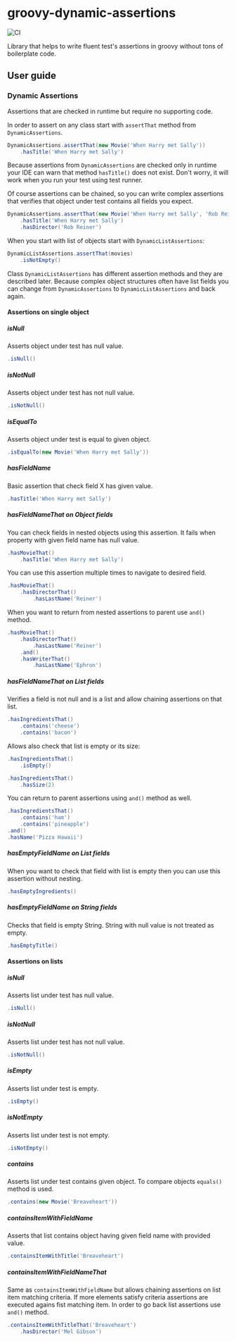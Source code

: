 # groovy-dynamic-assertions

![CI](https://github.com/khalicki/groovy-dynamic-assertions/actions/workflows/ci.yml/badge.svg)

Library that helps to write fluent test's assertions in groovy without tons of boilerplate code.

## User guide

### Dynamic Assertions

Assertions that are checked in runtime but require no supporting code.

In order to assert on any class start with `assertThat` method from `DynamicAssertions`.

```groovy
DynamicAssertions.assertThat(new Movie('When Harry met Sally'))
    .hasTitle('When Harry met Sally')
```

Because assertions from `DynamicAssertions` are checked only in runtime your IDE can warn that method `hasTitle()` does not exist. Don't worry, it will work when you run your test using test runner.

Of course assertions can be chained, so you can write complex assertions that verifies that object under test contains all fields you expect.

```groovy
DynamicAssertions.assertThat(new Movie('When Harry met Sally', 'Rob Reiner'))
    .hasTitle('When Harry met Sally')
    .hasDirector('Rob Reiner')
```

When you start with list of objects start with `DynamicListAssertions`:

```groovy
DynamicListAssertions.assertThat(movies)
    .isNotEmpty()
```

Class `DynamicListAssertions` has different assertion methods and they are described later. Because complex object structures often have list fields you can change from `DynamicAssertions` to `DynamicListAssertions` and back again.

#### Assertions on single object

##### isNull

Asserts object under test has null value.

```groovy
.isNull()
```

##### isNotNull

Asserts object under test has not null value.

```groovy
.isNotNull()
```

##### isEqualTo

Asserts object under test is equal to given object.

```groovy
.isEqualTo(new Movie('When Harry met Sally'))
```

##### hasFieldName

Basic assertion that check field X has given value.

```groovy
.hasTitle('When Harry met Sally')
```

##### hasFieldNameThat on Object fields

You can check fields in nested objects using this assertion. It fails when property with given field name has null value.

```groovy
.hasMovieThat()
    .hasTitle('When Harry met Sally')
```

You can use this assertion multiple times to navigate to desired field.
```groovy
.hasMovieThat()
    .hasDirectorThat()
        .hasLastName('Reiner')
```

When you want to return from nested assertions to parent use `and()` method.
```groovy
.hasMovieThat()
    .hasDirectorThat()
        .hasLastName('Reiner')
    .and()
    .hasWriterThat()
        .hasLastName('Ephron')
```


##### hasFieldNameThat on List fields

Verifies a field is not null and is a list and allow chaining assertions on that list.

```groovy
.hasIngredientsThat()
    .contains('cheese')
    .contains('bacon')    
```

Allows also check that list is empty or its size:
```groovy
.hasIngredientsThat()
    .isEmpty()

.hasIngredientsThat()
    .hasSize(2)
```

You can return to parent assertions using `and()` method as well.

```groovy
.hasIngredientsThat()
    .contains('ham')
    .contains('pineapple')
.and()
.hasName('Pizza Hawaii')
```


##### hasEmptyFieldName on List fields

When you want to check that field with list is empty then you can use this assertion without nesting.

```groovy
.hasEmptyIngredients()
```

##### hasEmptyFieldName on String fields

Checks that field is empty String. String with null value is not treated as empty.

```groovy
.hasEmptyTitle()
```

#### Assertions on lists

##### isNull

Asserts list under test has null value.

```groovy
.isNull()
```

##### isNotNull

Asserts list under test has not null value.

```groovy
.isNotNull()
```

##### isEmpty

Asserts list under test is empty.

```groovy
.isEmpty()
```

##### isNotEmpty

Asserts list under test is not empty.

```groovy
.isNotEmpty()
```

##### contains

Asserts list under test contains given object. To compare objects `equals()` method is used.

```groovy
.contains(new Movie('Breaveheart'))
```

##### containsItemWithFieldName

Asserts that list contains object having given field name with provided value.

```groovy
.containsItemWithTitle('Breaveheart')
```

##### containsItemWithFieldNameThat

Same as `containsItemWithFieldName` but allows chaining assertions on list item matching criteria. If more elements satisfy criteria assertions are executed agains fist matching item. In order to go back list assertions use `and()` method.

```groovy
.containsItemWithTitleThat('Breaveheart')
    .hasDirector('Mel Gibson')
```